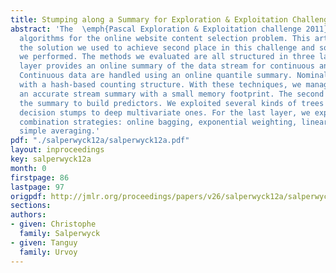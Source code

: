 ```yaml
---
title: Stumping along a Summary for Exploration & Exploitation Challenge 2011
abstract: 'The  \emph{Pascal Exploration & Exploitation challenge 2011} seeks to evaluate
  algorithms for the online website content selection problem. This article presents
  the solution we used to achieve second place in this challenge and some side-experiments
  we performed. The methods we evaluated are all structured in three layers. The first
  layer provides an online summary of the data stream for continuous and nominal data.
  Continuous data are handled using an online quantile summary. Nominal data are summarized
  with a hash-based counting structure. With these techniques, we managed to build
  an accurate stream summary with a small memory footprint. The second layer uses
  the summary to build predictors. We exploited several kinds of trees from simple
  decision stumps to deep multivariate ones. For the last layer, we explored several
  combination strategies: online bagging, exponential weighting, linear ranker, and
  simple averaging.'
pdf: "./salperwyck12a/salperwyck12a.pdf"
layout: inproceedings
key: salperwyck12a
month: 0
firstpage: 86
lastpage: 97
origpdf: http://jmlr.org/proceedings/papers/v26/salperwyck12a/salperwyck12a.pdf
sections: 
authors:
- given: Christophe
  family: Salperwyck
- given: Tanguy
  family: Urvoy
---
```

